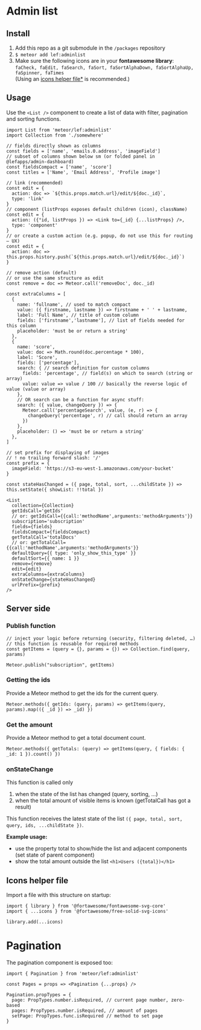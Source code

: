 # Admin list

## Install

1. Add this repo as a git submodule in the `/packages` repository
1. `$ meteor add lef:adminlist`
1. Make sure the following icons are in your **fontawesome library**:
   `faCheck, faEdit, faSearch, faSort, faSortAlphaDown, faSortAlphaUp, faSpinner, faTimes`<br>
   (Using an [icons helper file\*](#icons-helper-file) is recommended.)

## Usage

Use the `<List />` component to create a list of data with filter, pagination and sorting functions.

```JSX
import List from 'meteor/lef:adminlist'
import Collection from './somewhere'

// fields directly shown as columns
const fields = ['name', 'emails.0.address', 'imageField']
// subset of columns shown below sm (or folded panel in @lefapps/admin-dashboard)
const fieldsCompact = ['name', 'score']
const titles = ['Name', 'Email Address', 'Profile image']

// link (recommended)
const edit = {
  action: doc => `${this.props.match.url}/edit/${doc._id}`,
  type: 'link'
}
// component (listProps exposes default children (icon), className)
const edit = {
  action: ({°id, listProps }) => <Link to={_id} {...listProps} />,
  type: 'component'
}
// or create a custom action (e.g. popup, do not use this for routing – UX)
const edit = {
  action: doc => this.props.history.push(`${this.props.match.url}/edit/${doc._id}`)
}

// remove action (default)
// or use the same structure as edit
const remove = doc => Meteor.call('removeDoc', doc._id)

const extraColumns = [
  {
    name: 'fullname', // used to match compact
    value: ({ firstname, lastname }) => firstname + ' ' + lastname,
    label: 'Full Name', // title of custom column
    fields: ['firstname','lastname'], // list of fields needed for this column
    placeholder: 'must be or return a string'
  },
  {
    name: 'score',
    value: doc => Math.round(doc.percentage * 100),
    label: 'Score',
    fields: ['percentage'],
    search: { // search definition for custom columns
      fields: 'percentage', // field(s) on which to search (string or array)
      value: value => value / 100 // basically the reverse logic of value (value or array)
    },
    // OR search can be a function for async stuff:
    search: ({ value, changeQuery }) => {
      Meteor.call('percentageSearch', value, (e, r) => {
        changeQuery('percentage', r) // call should return an array
      })
    },
    placeholder: () => 'must be or return a string'
  },
]

// set prefix for displaying of images
// ! no trailing forward slash: '/'
const prefix = {
  imageField: 'https://s3-eu-west-1.amazonaws.com/your-bucket'
}

const stateHasChanged = ({ page, total, sort, ...childState }) => this.setState({ showList: !!total })

<List
  collection={Collection}
  getIdsCall='getIds'
  // or: getIdsCall={{call:'methodName',arguments:'methodArguments'}}
  subscription='subscription'
  fields={fields}
  fieldsCompact={fieldsCompact}
  getTotalCall='totalDocs'
  // or: getTotalCall={{call:'methodName',arguments:'methodArguments'}}
  defaultQuery={{ type: 'only_show_this_type' }}
  defaultSort={{ name: 1 }}
  remove={remove}
  edit={edit}
  extraColumns={extraColumns}
  onStateChange={stateHasChanged}
  urlPrefix={prefix}
/>
```

## Server side

### Publish function

```JS
// inject your logic before returning (security, filtering deleted, …)
// this function is reusable for required methods
const getItems = (query = {}, params = {}) => Collection.find(query, params)

Meteor.publish("subscription", getItems)
```

### Getting the ids

Provide a Meteor method to get the ids for the current query.

```JS
Meteor.methods({ getIds: (query, params) => getItems(query, params).map(({ _id }) => _id) })
```

### Get the amount

Provide a Meteor method to get a total document count.

```JS
Meteor.methods({ getTotals: (query) => getItems(query, { fields: { _id: 1 }).count() })
```

### onStateChange

This function is called only

1. when the state of the list has changed (query, sorting, …)
2. when the total amount of visible items is known (getTotalCall has got a result)

This function receives the latest state of the list `({ page, total, sort, query, ids, ...childState })`.

**Example usage:**

- use the property total to show/hide the list and adjacent components (set state of parent component)
- show the total amount outside the list `<h1>Users ({total})</h1>`

## Icons helper file

Import a file with this structure on startup:

```JS
import { library } from '@fortawesome/fontawesome-svg-core'
import { ...icons } from '@fortawesome/free-solid-svg-icons'

library.add(...icons)
```

# Pagination

The pagination component is exposed too:

```JSX
import { Pagination } from 'meteor/lef:adminlist'

const Pages = props => <Pagination {...props} />

Pagination.propTypes = {
  page: PropTypes.number.isRequired, // current page number, zero-based
  pages: PropTypes.number.isRequired, // amount of pages
  setPage: PropTypes.func.isRequired // method to set page
}
```
